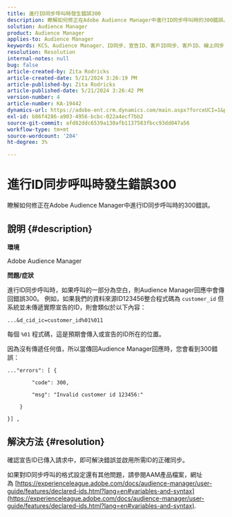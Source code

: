 ```yaml
---
title: 進行ID同步呼叫時發生錯誤300
description: 瞭解如何修正在Adobe Audience Manager中進行ID同步呼叫時的300錯誤。
solution: Audience Manager
product: Audience Manager
applies-to: Audience Manager
keywords: KCS、Audience Manager、ID同步、宣告ID、客戶ID同步、客戶ID、線上同步
resolution: Resolution
internal-notes: null
bug: false
article-created-by: Zita Rodricks
article-created-date: 5/21/2024 3:26:19 PM
article-published-by: Zita Rodricks
article-published-date: 5/21/2024 3:26:42 PM
version-number: 4
article-number: KA-19442
dynamics-url: https://adobe-ent.crm.dynamics.com/main.aspx?forceUCI=1&pagetype=entityrecord&etn=knowledgearticle&id=3bb95b73-8617-ef11-9f89-6045bd06eea5
exl-id: b86f4286-a903-4956-bcbc-022a4ecf7bb2
source-git-commit: afd82ddc6539a130afb1137583fbcc93dd047a56
workflow-type: tm+mt
source-wordcount: '204'
ht-degree: 3%

---
```


# 進行ID同步呼叫時發生錯誤300


瞭解如何修正在Adobe Audience Manager中進行ID同步呼叫時的300錯誤。

## 說明 {#description}


<b>環境</b>

Adobe Audience Manager

<b>問題/症狀</b>

進行ID同步呼叫時，如果呼叫的一部分為空白，則Audience Manager回應中會傳回錯誤300。 例如，如果我們的資料來源ID123456整合程式碼為 `customer_id` 但系統並未傳遞實際宣告的ID，則會類似於以下內容：

`...&d_cid_ic=customer_id%01%011`

每個 `%01` 程式碼，這是預期會傳入或宣告的ID所在的位置。

因為沒有傳遞任何值，所以當傳回Audience Manager回應時，您會看到300錯誤：




```
..."errors": [ {

        "code": 300,

        "msg": "Invalid customer id 123456:"

    }

}] ,
```





## 解決方法 {#resolution}


確認宣告ID已傳入請求中，即可解決錯誤並啟用所需ID的正確同步。

如果對ID同步呼叫的格式設定還有其他問題，請參閱AAM產品檔案，網址為 [https://experienceleague.adobe.com/docs/audience-manager/user-guide/features/declared-ids.html?lang=en#variables-and-syntax](https://experienceleague.adobe.com/docs/audience-manager/user-guide/features/declared-ids.html?lang=en#variables-and-syntax).
